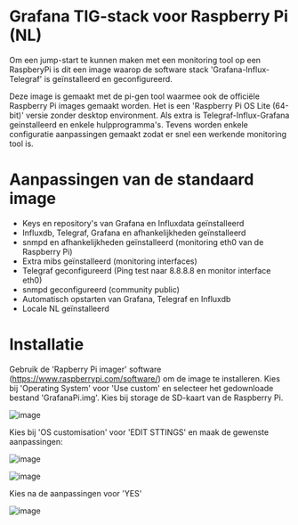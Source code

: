 # Grafana TIG-stack voor Raspberry Pi (NL)

Om een jump-start te kunnen maken met een monitoring tool op een RaspberyPi is dit een image waarop de software stack 'Grafana-Influx-Telegraf' is geïnstalleerd en geconfigureerd.

Deze image is gemaakt met de pi-gen tool waarmee ook de officiële Raspberry Pi images gemaakt worden. Het is een 'Raspberry Pi OS Lite (64-bit)' versie zonder desktop environment. Als extra is Telegraf-Influx-Grafana geinstalleerd en enkele hulpprogramma's. Tevens worden enkele configuratie aanpassingen gemaakt zodat er snel een werkende monitoring tool is.

# Aanpassingen van de standaard image

- Keys en repository's van Grafana en Influxdata geïnstalleerd
- Influxdb, Telegraf, Grafana en afhankelijkheden geïnstalleerd
- snmpd en afhankelijkheden geïnstalleerd (monitoring eth0 van de Raspberry Pi)
- Extra mibs geïnstalleerd (monitoring interfaces)
- Telegraf geconfigureerd (Ping test naar 8.8.8.8 en monitor interface eth0)
- snmpd geconfigureerd (community public)
- Automatisch opstarten van Grafana, Telegraf en Influxdb
- Locale NL geïnstalleerd

# Installatie

Gebruik de 'Rapberry Pi imager' software (https://www.raspberrypi.com/software/) om de image te installeren. Kies bij 'Operating System' voor 'Use custom' en selecteer het gedownloade bestand 'GrafanaPi.img'. Kies bij storage de SD-kaart van de Raspberry Pi.

![image](https://github.com/user-attachments/assets/8e4cd44c-cb97-47f5-9b36-7af5fc9aa03a)

Kies bij 'OS customisation' voor 'EDIT STTINGS' en maak de gewenste aanpassingen:

![image](https://github.com/user-attachments/assets/9f97031c-e19c-4012-b69f-917b7f1cf7c2)

![image](https://github.com/user-attachments/assets/e11943c9-463b-47c7-9b6e-7c1656886a10)


Kies na de aanpassingen voor 'YES'

![image](https://github.com/user-attachments/assets/0ca4f889-d3cc-45cf-9e15-0d1a7d217162)
